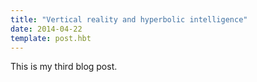 ```yaml
---
title: "Vertical reality and hyperbolic intelligence"
date: 2014-04-22
template: post.hbt
---
```

This is my third blog post.